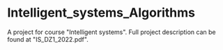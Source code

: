 # Intelligent_systems_Algorithms

A project for course "Intelligent systems". Full project description can be found at "IS_DZ1_2022.pdf".
